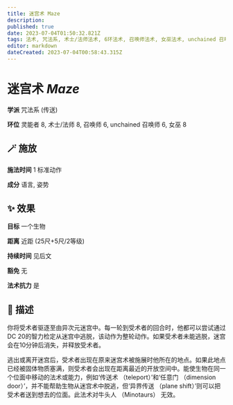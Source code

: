 ```yaml
---
title: 迷宫术 Maze
description: 
published: true
date: 2023-07-04T01:50:32.821Z
tags: 法术, 咒法系, 术士/法师法术, 6环法术, 召唤师法术, 女巫法术, unchained 召唤师法术, 8环法术, 传送, 灵能者法术
editor: markdown
dateCreated: 2023-07-04T00:58:43.315Z
---
```


# **迷宫术** *Maze*

**学派** 咒法系 (传送) 

**环位** 灵能者 8, 术士/法师 8, 召唤师 6, unchained 召唤师 6, 女巫 8

## 🪄 施放

**施法时间** 1 标准动作

**成分** 语言, 姿势

## ✨ 效果 

**目标** 一个生物 

**距离** 近距 (25尺+5尺/2等级)  

**持续时间** 见后文 

**豁免** 无

**法术抗力** 是

## 📖 描述

你将受术者驱逐至由异次元迷宫中。每一轮到受术者的回合时，他都可以尝试通过DC 20的智力检定从迷宫中逃脱，该动作为整轮动作。如果受术者未能逃脱，迷宫会在10分钟后消失，并释放受术者。

逃出或离开迷宫后，受术者出现在原来迷宫术被施展时他所在的地点。如果此地点已经被固体物质塞满，则受术者会出现在距离最近的开放空间中。能使生物在同一个位面中移动的法术或能力，例如‘传送术 （teleport）’和‘任意门 （dimension door）’，并不能帮助生物从迷宫术中脱逃，但‘异界传送 （plane shift）’则可以把受术者送到想去的位面。此法术对牛头人 （Minotaurs） 无效。
    